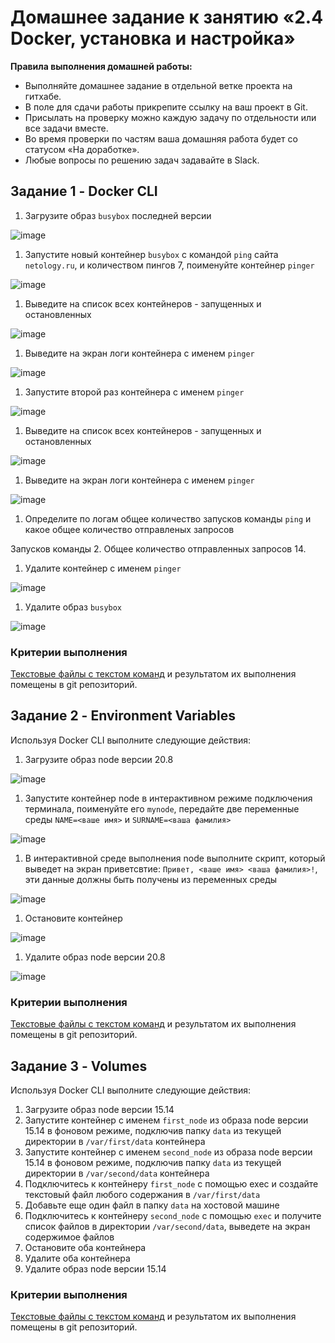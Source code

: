 # Домашнее задание к занятию «2.4 Docker, установка и настройка»

**Правила выполнения домашней работы:** 
* Выполняйте домашнее задание в отдельной ветке проекта на гитхабе.
* В поле для сдачи работы прикрепите ссылку на ваш проект в Git.
* Присылать на проверку можно каждую задачу по отдельности или все задачи вместе. 
* Во время проверки по частям ваша домашняя работа будет со статусом «На доработке».
* Любые вопросы по решению задач задавайте в Slack.

## Задание 1 - Docker CLI
1. Загрузите образ `busybox` последней версии

![image](https://github.com/nlotomsk/ndse-homeworks/assets/93542374/85d401c1-050f-44a0-8b69-dc2e8201e85d)

   
1. Запустите новый контейнер `busybox` с командой `ping` сайта `netology.ru`, и количеством пингов 7, поименуйте контейнер `pinger`

![image](https://github.com/nlotomsk/ndse-homeworks/assets/93542374/ed479706-c830-4e68-804a-8675334d1e6d)

1. Выведите на список всех контейнеров - запущенных и остановленных

![image](https://github.com/nlotomsk/ndse-homeworks/assets/93542374/d6cff9be-8c42-43cf-be01-74cff3ac72b5)
   
1. Выведите на экран логи контейнера с именем `pinger`

![image](https://github.com/nlotomsk/ndse-homeworks/assets/93542374/04d57dc6-3ab5-4a59-842f-d8d440ad1390)
   
1. Запустите второй раз контейнера с именем `pinger`

![image](https://github.com/nlotomsk/ndse-homeworks/assets/93542374/9083a312-c567-4e63-8b53-152283d1fdf7)
   
1. Выведите на список всех контейнеров - запущенных и остановленных

![image](https://github.com/nlotomsk/ndse-homeworks/assets/93542374/ab9e18d9-4c38-4745-b9b0-c9b295a753d4)

1. Выведите на экран логи контейнера с именем `pinger`

![image](https://github.com/nlotomsk/ndse-homeworks/assets/93542374/6ba098fb-e3a8-447e-b11b-8cfba29fdb3d)

1. Определите по логам общее количество запусков команды `ping` и какое общее количество отправленых запросов

Запусков команды 2. Общее количество отправленных запросов 14.

1. Удалите контейнер с именем `pinger`

![image](https://github.com/nlotomsk/ndse-homeworks/assets/93542374/96cd2e02-e881-4c65-858c-e45b38e80ba6)

1. Удалите образ `busybox`

![image](https://github.com/nlotomsk/ndse-homeworks/assets/93542374/c4a93eff-05b9-4883-9097-4a67522a93b2)
   

### Критерии выполнения

[Текстовые файлы с текстом команд](009-01) и результатом их выполнения помещены в git репозиторий.

## Задание 2 - Environment Variables

Используя Docker CLI выполните следующие действия:
1. Загрузите образ node версии 20.8

![image](https://github.com/nlotomsk/ndse-homeworks/assets/93542374/ee96dcf5-5c56-42c1-91be-691eb73fd372)
   
1. Запустите контейнер node в интерактивном режиме подключения терминала, поименуйте его `mynode`, передайте две переменные среды `NAME=<ваше имя>` и `SURNAME=<ваша фамилия>`

![image](https://github.com/nlotomsk/ndse-homeworks/assets/93542374/07aff16d-4944-45f1-af44-c73637059db2)

1. В интерактивной среде выполнения node выполните скрипт, который выведет на экран приветсвтие: `Привет, <ваше имя> <ваша фамилия>!`, эти данные должны быть получены из переменных среды

![image](https://github.com/nlotomsk/ndse-homeworks/assets/93542374/24522af7-b640-43e1-b0cd-993818844c9a)

1. Остановите контейнер

![image](https://github.com/nlotomsk/ndse-homeworks/assets/93542374/02b7e3d0-e2ad-4f37-b288-d5d97e0f324c)

1. Удалите образ node версии 20.8

![image](https://github.com/nlotomsk/ndse-homeworks/assets/93542374/f4c3a4fe-18c0-42fc-b15f-d0b1044336f2)


### Критерии выполнения

[Текстовые файлы с текстом команд](009-02.md) и результатом их выполнения помещены в git репозиторий.

## Задание 3 - Volumes

Используя Docker CLI выполните следующие действия:
1. Загрузите образ node версии 15.14
1. Запустите контейнер с именем `first_node` из образа node версии 15.14 в фоновом режиме, подключив папку `data` из текущей директории в `/var/first/data` контейнера
1. Запустите контейнер с именем `second_node` из образа node версии 15.14 в фоновом режиме, подключив папку `data` из текущей директории в `/var/second/data` контейнера
1. Подключитесь к контейнеру `first_node` с помощью exec и создайте текстовый файл любого содержания в `/var/first/data`
1. Добавьте еще один файл в папку `data` на хостовой машине
1. Подключитесь к контейнеру `second_node` с помощью `exec` и получите список файлов в директории `/var/second/data`, выведете на экран содержимое файлов
1. Остановите оба контейнера
1. Удалите оба контейнера
1. Удалите образ node версии 15.14

### Критерии выполнения

[Текстовые файлы с текстом команд](009-03) и результатом их выполнения помещены в git репозиторий.
